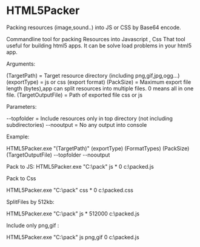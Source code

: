 # HTML5Packer
Packing resources (image,sound..) into JS or CSS by Base64 encode.

Commandline tool for packing Resources into Javascript , Css
That tool useful for building html5 apps. It can be solve load problems in your html5 app.

Arguments:

(TargetPath)       = Target resource directory (including png,gif,jpg,ogg...)
(exportType)       = js or css (export format)
(PackSize)         = Maximum export file length (bytes),app can split resources into multiple files. 0 means all in one file.
(TargetOutputFile) = Path of exported file css or js

Parameters:

--topfolder   =  Include resources only in top directory (not including subdirectories)
--nooutput    = No any output into console

Example:
	
HTML5Packer.exe "(TargetPath)" (exportType) (FormatTypes) (PackSize) (TargetOutputFile) --topfolder --nooutput

Pack to JS:
HTML5Packer.exe "C:\pack" js * 0 c:\packed.js
  
Pack to Css

HTML5Packer.exe "C:\pack" css * 0 c:\packed.css

 SplitFiles by 512kb:
 
  HTML5Packer.exe "C:\pack" js * 512000 c:\packed.js
  
 Include only png,gif :
 
  HTML5Packer.exe "C:\pack" js png,gif 0 c:\packed.js
